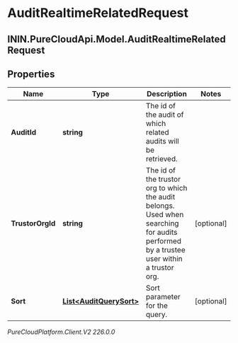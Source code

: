 # AuditRealtimeRelatedRequest

## ININ.PureCloudApi.Model.AuditRealtimeRelatedRequest

## Properties

|Name | Type | Description | Notes|
|------------ | ------------- | ------------- | -------------|
| **AuditId** | **string** | The id of the audit of which related audits will be retrieved. | |
| **TrustorOrgId** | **string** | The id of the trustor org to which the audit belongs. Used when searching for audits performed by a trustee user within a trustor org. | [optional] |
| **Sort** | [**List&lt;AuditQuerySort&gt;**](AuditQuerySort) | Sort parameter for the query. | [optional] |



_PureCloudPlatform.Client.V2 226.0.0_
